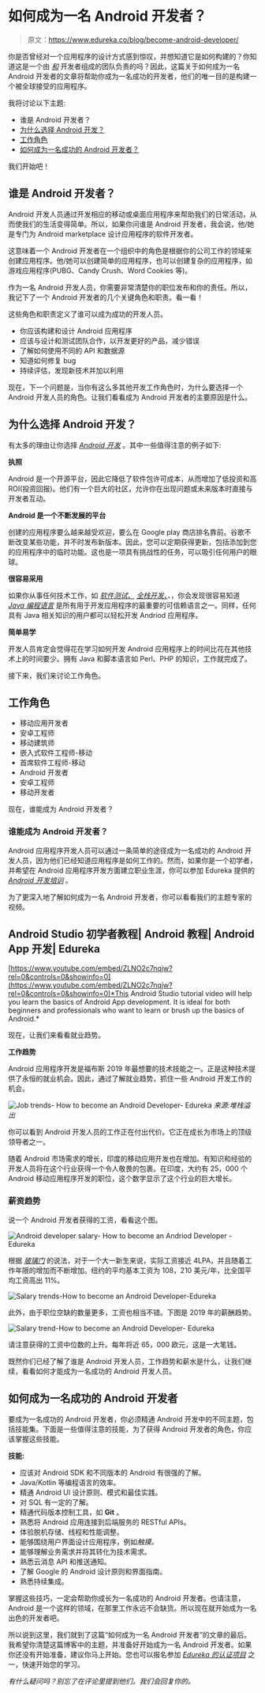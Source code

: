 # 如何成为一名 Android 开发者？

> 原文：<https://www.edureka.co/blog/become-android-developer/>

你是否曾经对一个应用程序的设计方式感到惊叹，并想知道它是如何构建的？你知道这是一个由 *[和](https://www.edureka.co/blog/android-tutorial/)* 开发者组成的团队负责的吗？因此，这篇关于如何成为一名 Android 开发者的文章将帮助你成为一名成功的开发者，他们的唯一目的是构建一个被全球接受的应用程序。

我将讨论以下主题:

*   谁是 Android 开发者？
*   [为什么选择 Android 开发？](#Why_choose_Android_Development?)
*   [工作角色](#Job_roles)
*   [如何成为一名成功的 Android 开发者？](#How_to_become_a_successful_Android_Developer?)

我们开始吧！

## 谁是 Android 开发者？

Android 开发人员通过开发相应的移动或桌面应用程序来帮助我们的日常活动，从而使我们的生活变得简单。所以，如果你问谁是 Android 开发者，我会说，他/她是专门为 Android marketplace 设计应用程序的软件开发者。

这意味着一个 Android 开发者在一个组织中的角色是根据你的公司工作的领域来创建应用程序。他/她可以创建简单的应用程序，也可以创建复杂的应用程序，如游戏应用程序(PUBG、Candy Crush、Word Cookies 等)。

作为一名 Android 开发人员，你需要非常清楚你的职位发布和你的责任。所以，我记下了一个 Android 开发者的几个关键角色和职责。看一看！

这些角色和职责定义了谁可以成为成功的开发人员。

*   你应该构建和设计 Android 应用程序
*   应该与设计和测试团队合作，以开发更好的产品，减少错误
*   了解如何使用不同的 API 和数据源
*   知道如何修复 bug
*   持续评估，发现新技术并加以利用

现在，下一个问题是，当你有这么多其他开发工作角色时，为什么要选择一个 Android 开发人员的角色。让我们看看成为 Android 开发者的主要原因是什么。

## **为什么选择 Android 开发？**

有太多的理由让你选择 *[Android 开发](https://www.edureka.co/blog/android-tutorial/)* 。其中一些值得注意的例子如下:

**执照**

Android 是一个开源平台，因此它降低了软件包许可成本，从而增加了低投资和高 ROI(投资回报)。他们有一个巨大的社区，允许你在出现问题或未来版本时直接与开发者互动。

**Android 是一个不断发展的平台**

创建的应用程序要么越来越受欢迎，要么在 Google play 商店排名靠前。谷歌不断改变某些功能，并不时发布新版本。因此，您可以定期获得更新，包括添加到您的应用程序中的临时功能。这也是一项具有挑战性的任务，可以吸引任何用户的眼球。

**很容易采用**

如果你从事任何技术工作，如 *[软件测试、](https://www.edureka.co/blog/what-is-software-testing/) [全栈开发、](https://www.edureka.co/blog/how-to-become-a-full-stack-web-developer/)、*，你会发现很容易知道 *[Java 编程语言](https://www.edureka.co/blog/what-is-java/)* 是所有用于开发应用程序的最重要的可信赖语言之一。同样，任何具有 Java 相关知识的用户都可以轻松开发 Andriod 应用程序。

**简单易学**

开发人员肯定会觉得花在学习如何开发 Android 应用程序上的时间比花在其他技术上的时间要少。拥有 Java 和脚本语言如 Perl、PHP 的知识，工作就完成了。

接下来，我们来讨论工作角色。

## **工作角色**

*   移动应用开发者
*   安卓工程师
*   移动建筑师
*   嵌入式软件工程师-移动
*   首席软件工程师-移动
*   Android 开发者
*   安卓工程师
*   移动开发者

现在，谁能成为 Android 开发者？

### **谁能成为 Android 开发者？**

Android 应用程序开发人员可以通过一条简单的途径成为一名成功的 Android 开发人员，因为他们已经知道应用程序是如何工作的。然而，如果你是一个初学者，并希望在 Android 应用程序开发方面建立职业生涯，你可以参加 Edureka 提供的  *[Android 开发培训](https://www.edureka.co/android-development-certification-course)* 。

为了更深入地了解如何成为一名 Android 开发者，你可以看看我们的主题专家的视频。

## **Android Studio 初学者教程| Android 教程| Android App 开发| Edureka**



[https://www.youtube.com/embed/ZLNO2c7nqjw?rel=0&controls=0&showinfo=0](https://www.youtube.com/embed/ZLNO2c7nqjw?rel=0&controls=0&showinfo=0)*This Android Studio tutorial video will help you learn the basics of Android App development. It is ideal for both beginners and professionals who want to learn or brush up the basics of Android.*

现在，让我们来看看就业趋势。

**工作趋势**

Android 应用程序开发是福布斯 2019 年最想要的技术技能之一。正是这种技术提供了永恒的就业机会。因此，通过了解就业趋势，抓住一些 Android 开发工作的机会。

![Job trends- How to become an Android Developer- Edureka](img/11b7bbead650db63675460c21437895d.png) *来源:堆栈溢出*

你可以看到 Android 开发人员的工作正在付出代价。它正在成长为市场上的顶级领导者之一。

随着 Android 市场需求的增长，印度的移动应用开发也在增加。有知识和经验的开发人员将在这个行业获得一个令人敬畏的包裹。在印度，大约有 25，000 个 Android 移动应用程序开发的职位，这个数字显示了这个行业的巨大增长。

### **薪资趋势**

说一个 Android 开发者获得的工资，看看这个图。

![Android developer salary- How to become an Andriod Developer -Edureka](img/e2fe60203bb45df0513864c752293c95.png)

根据 *[玻璃门](https://www.glassdoor.co.in/Salaries/new-york-city-android-developer-salary-SRCH_IL.0,13_IM615_KO14,31.htm)* 的说法，对于一个大一新生来说，实际工资接近 4LPA，并且随着工作年限的增加而不断增加。纽约的平均基本工资为 108，210 美元/年，比全国平均工资高出 11%。

![Salary trends-How to become an Android Developer-Edureka](img/3f9888115452572777b040ce7034f3fd.png)

此外，由于职位空缺的数量更多，工资也相当不错。下图是 2019 年的薪酬趋势。

![Salary trend-How to become an Android Developer- Edureka](img/e065984189ad11f43c4e114aae5c1880.png)

请注意获得的工资中位数的上升。每年将近 65，000 欧元，这是一大笔钱。

既然你们已经了解了谁是 Android 开发人员，工作趋势和薪水是什么，让我们继续，看看如何才能成为一名成功的 Android 开发人员。

## **如何成为一名成功的 Android 开发者**

要成为一名成功的 Android 开发者，你必须精通 Android 开发中的不同主题，包括技能集。下面是一些值得注意的技能，为了获得 Android 开发者的角色，你应该掌握这些技能。

**技能:**

*   应该对 Android SDK 和不同版本的 Android 有很强的了解。
*   Java/Kotlin 等编程语言的效率。
*   精通 Android UI 设计原则、模式和最佳实践。
*   对 SQL 有一定的了解。
*   精通代码版本控制工具，如 **Git** 。
*   熟悉将 Android 应用连接到后端服务的 RESTful APIs。
*   体验脱机存储、线程和性能调整。
*   能够围绕用户界面设计应用程序，例如*触摸。*
*   能够理解业务需求并将其转化为技术需求。
*   熟悉云消息 API 和推送通知。
*   了解 Google 的 Android 设计原则和界面指南。
*   熟悉持续集成。

掌握这些技巧，一定会帮助你成长为一名成功的 Android 开发者。也请注意，Android 是一个这样的领域，在那里工作永远不会缺货。所以现在就开始成为一名出色的开发者吧。

所以说到这里，我们就到了这篇“如何成为一名 Android 开发者”的文章的最后。我希望你清楚这篇博客中的主题，并准备好开始成为一名 Android 开发者。如果你还没有开始准备，建议你马上开始。您也可以报名参加 *[Edureka 的认证项目](https://www.edureka.co/android-development-certification-course)* 之一，快速开始您的学习。

*有什么疑问吗？别忘了在评论里提到他们。我们会回复你的。*